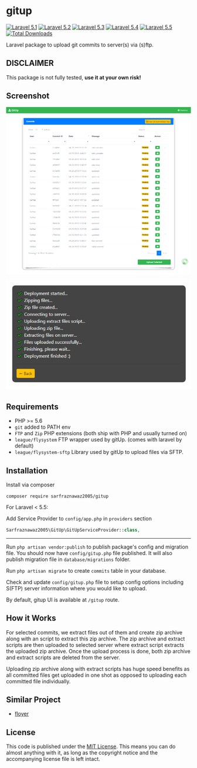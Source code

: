 # gitup

[![Laravel 5.1](https://img.shields.io/badge/Laravel-5.1-brightgreen.svg?style=flat-square)](http://laravel.com)
[![Laravel 5.2](https://img.shields.io/badge/Laravel-5.2-brightgreen.svg?style=flat-square)](http://laravel.com)
[![Laravel 5.3](https://img.shields.io/badge/Laravel-5.3-brightgreen.svg?style=flat-square)](http://laravel.com)
[![Laravel 5.4](https://img.shields.io/badge/Laravel-5.4-brightgreen.svg?style=flat-square)](http://laravel.com)
[![Laravel 5.5](https://img.shields.io/badge/Laravel-5.5-brightgreen.svg?style=flat-square)](http://laravel.com)
[![Total Downloads](https://poser.pugx.org/sarfraznawaz2005/gitup/downloads)](https://packagist.org/packages/sarfraznawaz2005/gitup)

Laravel package to upload git commits to server(s) via (s)ftp.

## DISCLAIMER ##

This package is not fully tested, **use it at your own risk!**

## Screenshot ##

![Main Window](https://raw.githubusercontent.com/sarfraznawaz2005/gitup/master/screen.png)

![Main Window](https://raw.githubusercontent.com/sarfraznawaz2005/gitup/master/screen2.png)

## Requirements ##

 - PHP >= 5.6
 - `git` added to PATH env
 - `FTP` and `Zip` PHP extensions (both ship with PHP and usually turned on)
 - `league/flysystem` FTP wrapper used by gitUp. (comes with laravel by default)
 - `league/flysystem-sftp` Library used by gitUp to upload files via SFTP.
 
 ## Installation ##
 
 Install via composer
 ```
 composer require sarfraznawaz2005/gitup
 ```
 
 For Laravel < 5.5:
 
 Add Service Provider to `config/app.php` in `providers` section
 ```php
 Sarfraznawaz2005\GitUp\GitUpServiceProvider::class,
 ```
 
 ---
 
 Run `php artisan vendor:publish` to publish package's config and migration file. You should now have `config/gitup.php` file published. It will also publish migration file in `database/migrations` folder.
 
 Run `php artisan migrate` to create `commits` table in your database.
 
 Check and update `config/gitup.php` file to setup config options including S(FTP) server information where you would like to upload.
 
 By default, gitup UI is available at `/gitup` route.
 
 ## How it Works ##

 For selected commits, we extract files out of them and create zip archive along with an script to extract this zip archive. The zip archive and extract scripts are then uploaded to selected server where extract script extracts the uploaded zip archive. Once the upload process is done, both zip archive and extract scripts are deleted from the server.

 Uploading zip archive along with extract scripts has huge speed benefits as all committed files get uploaded in one shot as opposed to uploading each committed file individually.

 ## Similar Project ##
  - [floyer](https://github.com/sarfraznawaz2005/floyer)
 
 ## License ##
 
 This code is published under the [MIT License](http://opensource.org/licenses/MIT).
 This means you can do almost anything with it, as long as the copyright notice and the accompanying license file is left intact.